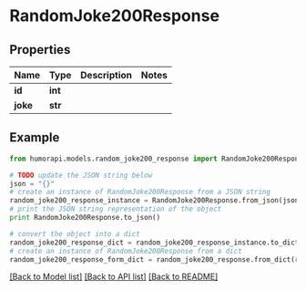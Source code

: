 # RandomJoke200Response



## Properties

Name | Type | Description | Notes
------------ | ------------- | ------------- | -------------
**id** | **int** |  | 
**joke** | **str** |  | 

## Example

```python
from humorapi.models.random_joke200_response import RandomJoke200Response

# TODO update the JSON string below
json = "{}"
# create an instance of RandomJoke200Response from a JSON string
random_joke200_response_instance = RandomJoke200Response.from_json(json)
# print the JSON string representation of the object
print RandomJoke200Response.to_json()

# convert the object into a dict
random_joke200_response_dict = random_joke200_response_instance.to_dict()
# create an instance of RandomJoke200Response from a dict
random_joke200_response_form_dict = random_joke200_response.from_dict(random_joke200_response_dict)
```
[[Back to Model list]](../README.md#documentation-for-models) [[Back to API list]](../README.md#documentation-for-api-endpoints) [[Back to README]](../README.md)



